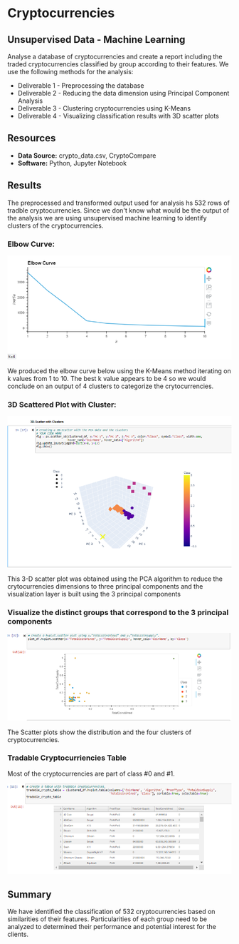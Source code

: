 # Cryptocurrencies

## Unsupervised Data - Machine Learning 

Analyse a database of cryptocurrencies and create a report including the traded cryptocurrencies classified by group according to their features.
We use the following methods for the analysis:

* Deliverable 1 - Preprocessing the database
* Deliverable 2 - Reducing the data dimension using Principal Component Analysis
* Deliverable 3 - Clustering cryptocurrencies using K-Means
* Deliverable 4 - Visualizing classification results with 3D scatter plots

##  Resources

* **Data Source:** crypto_data.csv, CryptoCompare
* **Software:** Python, Jupyter Notebook

##  Results 

The preprocessed and transformed output used for analysis hs 532 rows of tradble cryptocurrencies. Since we don't know what would be the output of the analysis we are using unsupervised machine learning to identify clusters of the cryptocurrencies.

### Elbow Curve:

![ElbowCurve](/Resources/Elbow_Curve.PNG)

We produced the elbow curve below using the K-Means method iterating on k values from 1 to 10.
The best k value appears to be 4 so we would conclude on an output of 4 clusters to categorize the crytocurrencies.

### 3D Scattered Plot with Cluster:

![3dPlot](/Resources/3D_ScatteredChart.PNG)

This 3-D scatter plot was obtained using the PCA algorithm to reduce the crytocurrencies dimensions to three principal components and the visualization layer is built using the 3 principal components

### Visualize the distinct groups that correspond to the 3 principal components 

![DistinctGroups](/Resources/hvPlot_Scattered.PNG)

The Scatter plots show the distribution and the four clusters of cryptocurrencies.

### Tradable Cryptocurriencies Table

Most of the cryptocurrencies are part of class #0 and #1.

![TradableTable](/Resources/Clustered_Table.PNG)

##  Summary

We have identified the classification of 532 cryptocurrencies based on similarities of their features.
Particularities of each group need to be analyzed to determined their performance and potential interest for the clients.


